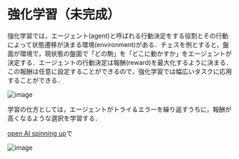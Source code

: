 # 強化学習（未完成）
強化学習では，エージェント(agent)と呼ばれる行動決定をする役割とその行動によって状態遷移が決まる環境(environment)がある．チェスを例とすると，盤面が環境で，現状態の盤面で「どの駒」を「どこに動かすか」をエージェントが決定する．エージェントの行動決定は報酬(reward)を最大化するように決まる．この報酬は任意に設定することができるので，強化学習では幅広いタスクに応用することができる．

![image](https://github.com/SolidMechanicsGroup/ML_Tutorial_2024/assets/130419605/eb7b6616-06b7-4de6-b5cb-5b100c9621c8)

学習の仕方としては，エージェントがトライ＆エラーを繰り返すうちに，報酬が高くなるような選択を学習する．



[open AI spinning up](https://spinningup.openai.com/en/latest/spinningup/rl_intro.html)で

![image](https://github.com/SolidMechanicsGroup/ML_Tutorial_2024/assets/130419605/af1db159-867a-4cef-9908-ae82fe09f33d)
